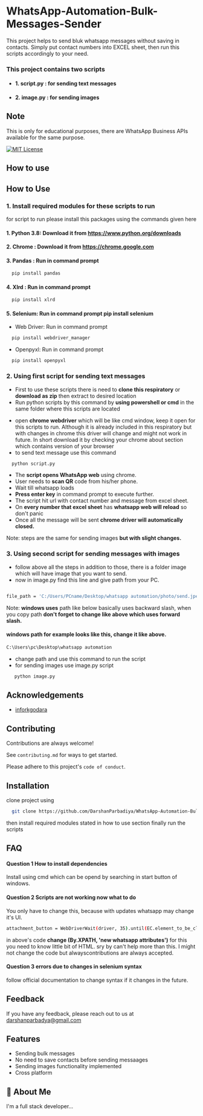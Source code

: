 
# WhatsApp-Automation-Bulk-Messages-Sender
This project helps to send bluk whatsapp messages without saving in contacts. Simply put contact numbers into EXCEL sheet, then run this scripts accordingly to your need. 

### This project contains two scripts 
- #### 1. script.py : for sending text messages
- #### 2. image.py : for sending images 

## Note
This is only for educational purposes, there are WhatsApp Business APIs available for the same purpose.

[![MIT License](https://img.shields.io/badge/License-MIT-green.svg)](https://choosealicense.com/licenses/mit/)



## How to use


## How to Use

### 1. Install required modules for these scripts to run
for script to run please install this packages using the commands given here

#### 1. Python 3.8: Download it from https://www.python.org/downloads
#### 2. Chrome : Download it from https://chrome.google.com

#### 3. Pandas : Run in command prompt 
```bash
  pip install pandas 
```


#### 4. Xlrd : Run in command prompt 
```bash
  pip install xlrd
```


#### 5. Selenium: Run in command prompt pip install selenium
* Web Driver: Run in command prompt 
```bash
  pip install webdriver_manager
```

* Openpyxl: Run in command prompt 
```bash
  pip install openpyxl
```


### 2. Using first script for sending text messages
* First to use these scripts there is need to **clone this respiratory** or **download as zip** then extract to desired location
* Run python scripts by this command by **using powershell or cmd** in the same folder where this scripts are located 
-  open **chrome webdriver** which will be  like cmd window, keep it open for this scripts to run. Although it is already included in this respiratory but with changes in chrome this driver will change and might not work in future. In short download it by checking your chrome about section which contains version of your browser
- to send text message use this command
```bash
  python script.py 
```



* The **script opens WhatsApp web** using chrome.
* User needs to **scan QR** code from his/her phone.
* Wait till whatsapp loads 
* **Press enter key** in command prompt to execute further.
* The script hit url with contact number and message from excel sheet.
* On **every number that excel sheet** has **whatsapp web will reload** so don't panic
* Once all the message will be sent **chrome driver will automatically closed.**

Note: steps are the same for sending images **but with slight changes.**

### 3. Using second script for sending messages with images  
- follow above all the steps in addition to those, there is a folder image which will have image that you want to send.
- now in image.py find this line and give path from your PC.

```bash

file_path = 'C:/Users/PCname/Desktop/whatsapp automation/photo/send.jpeg'

```

Note: **windows uses** path like below basically uses backward slash, when you copy path **don't forget to change like above which uses forward slash.**

#### windows path for example looks like this, change it like above.
``` bash
C:\Users\pc\Desktop\whatsapp automation

```

- change path and use this command to run the script
- for sending images use image.py script

```bash
   python image.py 
```
## Acknowledgements

 - [inforkgodara](https://github.com/inforkgodara/whatsapp-bulk-messages-without-saving-contacts#prerequisites)


## Contributing

Contributions are always welcome!

See `contributing.md` for ways to get started.

Please adhere to this project's `code of conduct`.


## Installation

clone project using 

```bash
  git clone https://github.com/DarshanParbadiya/WhatsApp-Automation-Bulk-Messages-Sender.git
```

then install required modules stated in how to use section finally run the scripts 
    
## FAQ

#### Question 1 How to install dependencies

Install using cmd which can be opend by searching in start button of windows.

#### Question 2 Scripts are not working now what to do

You only have to change this, because with updates whatsapp may change it's UI.

``` bash
attachment_button = WebDriverWait(driver, 35).until(EC.element_to_be_clickable((By.XPATH, "//span[@data-testid='clip']")))
```
in above's code **change (By.XPATH, 'new whatsapp attributes')**
for this you need to know little bit of HTML. sry by can't help more than this. I might not change the code but alwayscontributions are always accepted.

#### Question 3 errors due to changes in selenium syntax

follow official documentation to change syntax if it changes in the future.
## Feedback

If you have any feedback, please reach out to us at darshanparbadya@gmail.com


## Features

- Sending bulk messages
- No need to save contacts before sending messaages
- Sending images functionality implemented
- Cross platform


## 🚀 About Me
I'm a full stack developer...
